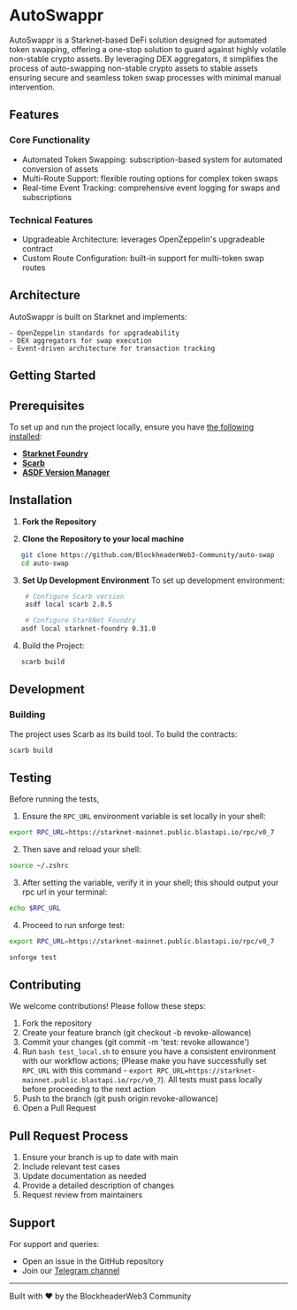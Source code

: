 # AutoSwappr

AutoSwappr is a Starknet-based DeFi solution designed for automated token swapping, offering a one-stop solution to guard against highly volatile non-stable crypto assets. By leveraging DEX aggregators, it simplifies the process of auto-swapping non-stable crypto assets to stable assets ensuring secure and seamless token swap processes with minimal manual intervention.

## Features

### Core Functionality

- Automated Token Swapping: subscription-based system for automated conversion of assets
- Multi-Route Support: flexible routing options for complex token swaps
- Real-time Event Tracking: comprehensive event logging for swaps and subscriptions

### Technical Features

- Upgradeable Architecture: leverages OpenZeppelin's upgradeable contract 
- Custom Route Configuration: built-in support for multi-token swap routes

## Architecture

AutoSwappr is built on Starknet and implements:

    - OpenZeppelin standards for upgradeability
    - DEX aggregators for swap execution
    - Event-driven architecture for transaction tracking

## Getting Started

## Prerequisites

To set up and run the project locally, ensure you have [the following installed](https://foundry-rs.github.io/starknet-foundry/getting-started/installation.html#install-rust-version--1801):

- [**Starknet Foundry**](https://foundry-rs.github.io/starknet-foundry/index.html)
- [**Scarb**](https://docs.swmansion.com/scarb/download.html)
- [**ASDF Version Manager**](https://asdf-vm.com/guide/getting-started.html)

## Installation

1. **Fork the Repository**

2. **Clone the Repository to your local machine**

```bash
   git clone https://github.com/BlockheaderWeb3-Community/auto-swap
   cd auto-swap
```

3. **Set Up Development Environment**
   To set up development environment:

```bash
    # Configure Scarb version
    asdf local scarb 2.8.5

    # Configure StarkNet Foundry
   asdf local starknet-foundry 0.31.0
```


4. Build the Project:

```bash
   scarb build
```

## Development

### Building

The project uses Scarb as its build tool. To build the contracts:

```bash
scarb build
```

## Testing

Before running the tests,
1. Ensure the `RPC_URL` environment variable is set locally in your shell:
```bash
export RPC_URL=https://starknet-mainnet.public.blastapi.io/rpc/v0_7
```

2. Then save and reload your shell:
```bash
source ~/.zshrc
```

3. After setting the variable, verify it in your shell; this should output your rpc url in your terminal:
```bash
echo $RPC_URL
```

4. Proceed to run snforge test:
```bash
export RPC_URL=https://starknet-mainnet.public.blastapi.io/rpc/v0_7

snforge test
```


## Contributing

We welcome contributions! Please follow these steps:

1. Fork the repository
2. Create your feature branch (git checkout -b revoke-allowance)
3. Commit your changes (git commit -m 'test: revoke allowance')
4. Run `bash test_local.sh` to ensure you have a consistent environment with our workflow actions; (Please make you have successfully set `RPC_URL` with this command - `export RPC_URL=https://starknet-mainnet.public.blastapi.io/rpc/v0_7`). All tests must pass locally before proceeding to the next action
5. Push to the branch (git push origin revoke-allowance)
6. Open a Pull Request



## Pull Request Process

1. Ensure your branch is up to date with main
2. Include relevant test cases
3. Update documentation as needed
4. Provide a detailed description of changes
5. Request review from maintainers

## Support

For support and queries:

- Open an issue in the GitHub repository
- Join our [Telegram channel](https://t.me/+TXSDWeFXReAxMzk0)

---

Built with ❤️ by the BlockheaderWeb3 Community
